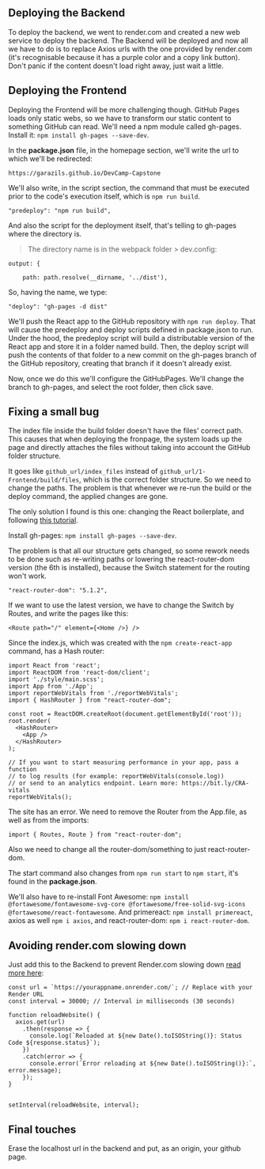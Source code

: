 ## Deploying the Backend

To deploy the backend, we went to render.com and created a new web service to deploy the backend. The Backend will be deployed and now all we have to do is to replace Axios urls with the one provided by render.com (it's recognisable because it has a purple color and a copy link button). Don't panic if the content doesn't load right away, just wait a little.

## Deploying the Frontend

Deploying the Frontend will be more challenging though. GitHub Pages loads only static webs, so we have to transform our static content to something GitHub can read. We'll need a npm module called gh-pages. Install it: ``npm install gh-pages --save-dev``.

In the **package.json** file, in the homepage section, we'll write the url to which we'll be redirected:

```
https://garazils.github.io/DevCamp-Capstone
```

We'll also write, in the script section, the command that must be executed prior to the code's execution itself, which is ``npm run build``.

```
"predeploy": "npm run build",
```

And also the script for the deployment itself, that's telling to gh-pages where the directory is.

> The directory name is in the webpack folder > dev.config:

```
output: {
  
    path: path.resolve(__dirname, '../dist'),
```

So, having the name, we type:

```
"deploy": "gh-pages -d dist"
```

We'll push the React app to the GitHub repository with ``npm run deploy``. That will cause the predeploy and deploy scripts defined in package.json to run. Under the hood, the predeploy script will build a distributable version of the React app and store it in a folder named build. Then, the deploy script will push the contents of that folder to a new commit on the gh-pages branch of the GitHub repository, creating that branch if it doesn't already exist.

Now, once we do this we'll configure the GitHubPages. We'll change the branch to gh-pages, and select the root folder, then click save.

## Fixing a small bug

The index file inside the build folder doesn't have the files' correct path. This causes that when deploying the fronpage, the system loads up the page and directly attaches the files without taking into account the GitHub folder structure. 

It goes like ``github_url/index_files`` instead of ``github_url/1-Frontend/build/files``, which is the correct folder structure. So we need to change the paths. The problem is that whenever we re-run the build or the deploy command, the applied changes are gone.

The only solution I found is this one: changing the React boilerplate, and following [this tutorial](https://github.com/gitname/react-gh-pages).

Install gh-pages: ``npm install gh-pages --save-dev``.

The problem is that all our structure gets changed, so some rework needs to be done such as re-writing paths or lowering the react-router-dom version (the 6th is installed), because the Switch statement for the routing won't work.

``"react-router-dom": "5.1.2",``

If we want to use the latest version, we have to change the Switch by Routes, and write the pages like this: 

```
<Route path="/" element={<Home />} />
```

Since the index.js, which was created with the ``npm create-react-app`` command, has a Hash router:

```
import React from 'react';
import ReactDOM from 'react-dom/client';
import './style/main.scss';
import App from './App';
import reportWebVitals from './reportWebVitals';
import { HashRouter } from "react-router-dom";

const root = ReactDOM.createRoot(document.getElementById('root'));
root.render(
  <HashRouter>
    <App />
  </HashRouter>
);

// If you want to start measuring performance in your app, pass a function
// to log results (for example: reportWebVitals(console.log))
// or send to an analytics endpoint. Learn more: https://bit.ly/CRA-vitals
reportWebVitals();
```

The site has an error. We need to remove the Router from the App.file, as well as from the imports:

```
import { Routes, Route } from "react-router-dom";
```

Also we need to change all the router-dom/something to just react-router-dom.

The start command also changes from ``npm run start`` to ``npm start``, it's found in the **package.json**.

We'll also have to re-install Font Awesome: ``npm install @fortawesome/fontawesome-svg-core @fortawesome/free-solid-svg-icons @fortawesome/react-fontawesome``. And primereact: ``npm install primereact``, axios as well ``npm i axios``, and react-router-dom: ``npm i react-router-dom``.

## Avoiding render.com slowing down

Just add this to the Backend to prevent Render.com slowing down [read more here](https://medium.com/@shriharshranjangupta/solution-for-render-com-web-services-spin-down-due-to-inactivity-a5c6061b581b):

```
const url = `https://yourappname.onrender.com/`; // Replace with your Render URL
const interval = 30000; // Interval in milliseconds (30 seconds)

function reloadWebsite() {
  axios.get(url)
    .then(response => {
      console.log(`Reloaded at ${new Date().toISOString()}: Status Code ${response.status}`);
    })
    .catch(error => {
      console.error(`Error reloading at ${new Date().toISOString()}:`, error.message);
    });
}


setInterval(reloadWebsite, interval);
```

## Final touches

Erase the localhost url in the backend and put, as an origin, your github page.
